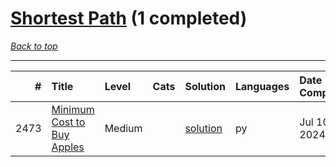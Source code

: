 # [Shortest Path](<https://leetcode.com/tag/Shortest-Path/>) (1 completed)

*[Back to top](<../../README.md>)*

------

|    # | Title                                                                                    | Level   | Cats   | Solution                                              | Languages   | Date Complete   |
|-----:|:-----------------------------------------------------------------------------------------|:--------|:-------|:------------------------------------------------------|:------------|:----------------|
| 2473 | [Minimum Cost to Buy Apples](<https://leetcode.com/problems/minimum-cost-to-buy-apples>) | Medium  |        | [solution](<../_2473. Minimum Cost to Buy Apples.md>) | py          | Jul 10, 2024    |